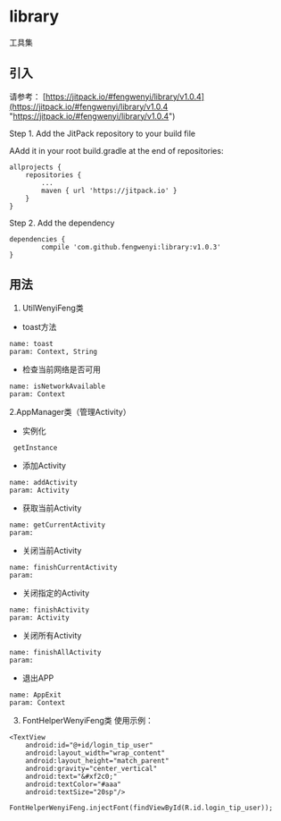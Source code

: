 # library
工具集

## 引入

请参考：
[https://jitpack.io/#fengwenyi/library/v1.0.4](https://jitpack.io/#fengwenyi/library/v1.0.4 "https://jitpack.io/#fengwenyi/library/v1.0.4")


Step 1. Add the JitPack repository to your build file

AAdd it in your root build.gradle at the end of repositories:

	allprojects {
		repositories {
			...
			maven { url 'https://jitpack.io' }
		}
	}
Step 2. Add the dependency

	dependencies {
	        compile 'com.github.fengwenyi:library:v1.0.3'
	}


## 用法
1. UtilWenyiFeng类
- toast方法
```
name: toast
param: Context, String
```

- 检查当前网络是否可用
```
name: isNetworkAvailable
param: Context
```


2.AppManager类（管理Activity）
- 实例化
```
 getInstance
 ```

- 添加Activity
```
name: addActivity
param: Activity
```

- 获取当前Activity
```
name: getCurrentActivity
param:
```

- 关闭当前Activity
```
name: finishCurrentActivity
param:
```

- 关闭指定的Activity
```
name: finishActivity
param: Activity
```

- 关闭所有Activity
```
name: finishAllActivity
param:
```

- 退出APP
```
name: AppExit
param: Context
```


3. FontHelperWenyiFeng类
使用示例：
```
<TextView
	android:id="@+id/login_tip_user"
	android:layout_width="wrap_content"
	android:layout_height="match_parent"
	android:gravity="center_vertical"
	android:text="&#xf2c0;"
	android:textColor="#aaa"
	android:textSize="20sp"/>
```

```
FontHelperWenyiFeng.injectFont(findViewById(R.id.login_tip_user));

```